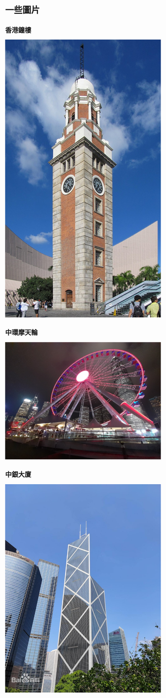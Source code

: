 # 一些圖片
## 香港鐘樓
![香港鐘樓](./img/zhonglou.JPG)
## 中環摩天輪
![中環摩天輪](./img/motianlun.jpg)
## 中銀大廈
![中銀大廈](./img/zhongyin.jpg)
